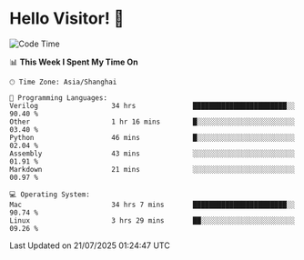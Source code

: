 # Hello Visitor! 👋

<!--START_SECTION:waka-->
![Code Time](http://img.shields.io/badge/Code%20Time-294%20hrs%2041%20mins-blue)

📊 **This Week I Spent My Time On** 

```text
🕑︎ Time Zone: Asia/Shanghai

💬 Programming Languages: 
Verilog                  34 hrs              ███████████████████████░░   90.40 % 
Other                    1 hr 16 mins        █░░░░░░░░░░░░░░░░░░░░░░░░   03.40 % 
Python                   46 mins             █░░░░░░░░░░░░░░░░░░░░░░░░   02.04 % 
Assembly                 43 mins             ░░░░░░░░░░░░░░░░░░░░░░░░░   01.91 % 
Markdown                 21 mins             ░░░░░░░░░░░░░░░░░░░░░░░░░   00.97 % 

💻 Operating System: 
Mac                      34 hrs 7 mins       ███████████████████████░░   90.74 % 
Linux                    3 hrs 29 mins       ██░░░░░░░░░░░░░░░░░░░░░░░   09.26 % 
```


 Last Updated on 21/07/2025 01:24:47 UTC
<!--END_SECTION:waka-->
